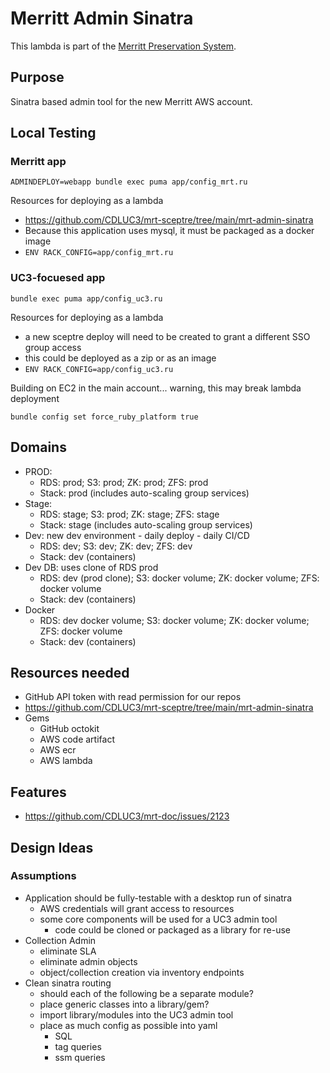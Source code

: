 # Merritt Admin Sinatra

This lambda is part of the [Merritt Preservation System](https://github.com/CDLUC3/mrt-doc). 

## Purpose

Sinatra based admin tool for the new Merritt AWS account.

## Local Testing

### Merritt app
```
ADMINDEPLOY=webapp bundle exec puma app/config_mrt.ru
```

Resources for deploying as a lambda
- https://github.com/CDLUC3/mrt-sceptre/tree/main/mrt-admin-sinatra
- Because this application uses mysql, it must be packaged as a docker image
- `ENV RACK_CONFIG=app/config_mrt.ru`

### UC3-focuesed app
```
bundle exec puma app/config_uc3.ru
```

Resources for deploying as a lambda
- a new sceptre deploy will need to be created to grant a different SSO group access
- this could be deployed as a zip or as an image
- `ENV RACK_CONFIG=app/config_uc3.ru`

Building on EC2 in the main account... warning, this may break lambda deployment
```
bundle config set force_ruby_platform true
```

## Domains
- PROD: 
  - RDS: prod; S3: prod; ZK: prod; ZFS: prod
  - Stack: prod (includes auto-scaling group services)
- Stage: 
  - RDS: stage; S3: prod; ZK: stage; ZFS: stage
  - Stack: stage (includes auto-scaling group services)
- Dev: new dev environment - daily deploy - daily CI/CD
  - RDS: dev; S3: dev; ZK: dev; ZFS: dev
  - Stack: dev (containers)
- Dev DB: uses clone of RDS prod
  - RDS: dev (prod clone); S3: docker volume; ZK: docker volume; ZFS: docker volume
  - Stack: dev (containers)
- Docker
  - RDS: dev docker volume; S3: docker volume; ZK: docker volume; ZFS: docker volume
  - Stack: dev (containers)

## Resources needed
- GitHub API token with read permission for our repos
- https://github.com/CDLUC3/mrt-sceptre/tree/main/mrt-admin-sinatra
- Gems
  - GitHub octokit
  - AWS code artifact
  - AWS ecr
  - AWS lambda

## Features
- https://github.com/CDLUC3/mrt-doc/issues/2123

## Design Ideas

### Assumptions
- Application should be fully-testable with a desktop run of sinatra
  - AWS credentials will grant access to resources
  - some core components will be used for a UC3 admin tool
    - code could be cloned or packaged as a library for re-use
- Collection Admin
  - eliminate SLA
  - eliminate admin objects
  - object/collection creation via inventory endpoints
- Clean sinatra routing
  - should each of the following be a separate module?
  - place generic classes into a library/gem?
  - import library/modules into the UC3 admin tool
  - place as much config as possible into yaml
    - SQL
    - tag queries
    - ssm queries


